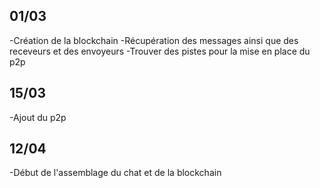 ## 01/03

-Création de la blockchain 
-Récupération des messages ainsi que des receveurs et des envoyeurs
-Trouver des pistes pour la mise en place du p2p

## 15/03

-Ajout du p2p 


## 12/04

-Début de l'assemblage du chat et de la blockchain
